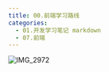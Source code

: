 ```yaml
---
title: 00.前端学习路线
categories:
  - 01.开发学习笔记 markdown
  - 07.前端
---
```


![IMG_2972](http://md.summeres.site/note/IMG_2972.jpeg)